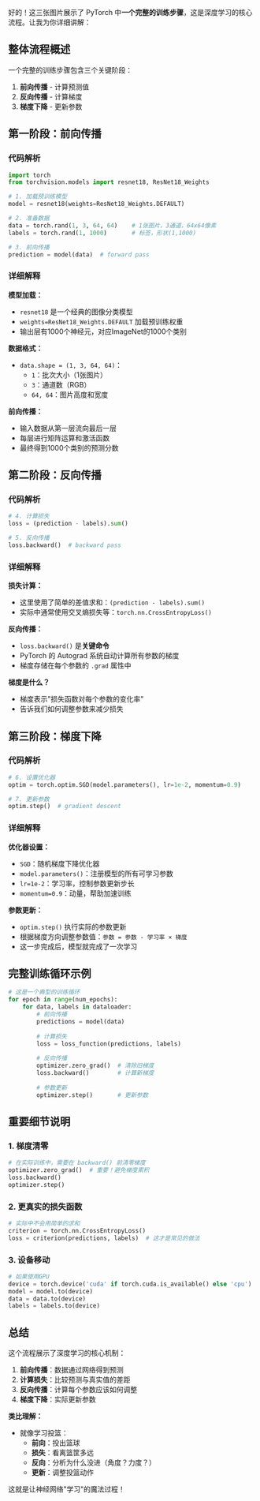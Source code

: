 好的！这三张图片展示了 PyTorch 中**一个完整的训练步骤**，这是深度学习的核心流程。让我为你详细讲解：

## 整体流程概述

一个完整的训练步骤包含三个关键阶段：
1. **前向传播** - 计算预测值
2. **反向传播** - 计算梯度
3. **梯度下降** - 更新参数

## 第一阶段：前向传播

### 代码解析
```python
import torch
from torchvision.models import resnet18, ResNet18_Weights

# 1. 加载预训练模型
model = resnet18(weights=ResNet18_Weights.DEFAULT)

# 2. 准备数据
data = torch.rand(1, 3, 64, 64)    # 1张图片，3通道，64x64像素
labels = torch.rand(1, 1000)       # 标签，形状(1,1000)

# 3. 前向传播
prediction = model(data)  # forward pass
```

### 详细解释

**模型加载：**
- `resnet18` 是一个经典的图像分类模型
- `weights=ResNet18_Weights.DEFAULT` 加载预训练权重
- 输出层有1000个神经元，对应ImageNet的1000个类别

**数据格式：**
- `data.shape = (1, 3, 64, 64)`：
  - `1`：批次大小（1张图片）
  - `3`：通道数（RGB）
  - `64, 64`：图片高度和宽度

**前向传播：**
- 输入数据从第一层流向最后一层
- 每层进行矩阵运算和激活函数
- 最终得到1000个类别的预测分数

## 第二阶段：反向传播

### 代码解析
```python
# 4. 计算损失
loss = (prediction - labels).sum()

# 5. 反向传播
loss.backward()  # backward pass
```

### 详细解释

**损失计算：**
- 这里使用了简单的差值求和：`(prediction - labels).sum()`
- 实际中通常使用交叉熵损失等：`torch.nn.CrossEntropyLoss()`

**反向传播：**
- `loss.backward()` 是**关键命令**
- PyTorch 的 Autograd 系统自动计算所有参数的梯度
- 梯度存储在每个参数的 `.grad` 属性中

**梯度是什么？**
- 梯度表示"损失函数对每个参数的变化率"
- 告诉我们如何调整参数来减少损失

## 第三阶段：梯度下降

### 代码解析
```python
# 6. 设置优化器
optim = torch.optim.SGD(model.parameters(), lr=1e-2, momentum=0.9)

# 7. 更新参数
optim.step()  # gradient descent
```

### 详细解释

**优化器设置：**
- `SGD`：随机梯度下降优化器
- `model.parameters()`：注册模型的所有可学习参数
- `lr=1e-2`：学习率，控制参数更新步长
- `momentum=0.9`：动量，帮助加速训练

**参数更新：**
- `optim.step()` 执行实际的参数更新
- 根据梯度方向调整参数值：`参数 = 参数 - 学习率 × 梯度`
- 这一步完成后，模型就完成了一次学习

## 完整训练循环示例

```python
# 这是一个典型的训练循环
for epoch in range(num_epochs):
    for data, labels in dataloader:
        # 前向传播
        predictions = model(data)
        
        # 计算损失
        loss = loss_function(predictions, labels)
        
        # 反向传播
        optimizer.zero_grad()  # 清除旧梯度
        loss.backward()        # 计算新梯度
        
        # 参数更新
        optimizer.step()       # 更新参数
```

## 重要细节说明

### 1. 梯度清零
```python
# 在实际训练中，需要在 backward() 前清零梯度
optimizer.zero_grad()  # 重要！避免梯度累积
loss.backward()
optimizer.step()
```

### 2. 更真实的损失函数
```python
# 实际中不会用简单的求和
criterion = torch.nn.CrossEntropyLoss()
loss = criterion(predictions, labels)  # 这才是常见的做法
```

### 3. 设备移动
```python
# 如果使用GPU
device = torch.device('cuda' if torch.cuda.is_available() else 'cpu')
model = model.to(device)
data = data.to(device)
labels = labels.to(device)
```

## 总结

这个流程展示了深度学习的核心机制：

1. **前向传播**：数据通过网络得到预测
2. **计算损失**：比较预测与真实值的差距
3. **反向传播**：计算每个参数应该如何调整
4. **梯度下降**：实际更新参数

**类比理解：**
- 就像学习投篮：
  - **前向**：投出篮球
  - **损失**：看离篮筐多远
  - **反向**：分析为什么没进（角度？力度？）
  - **更新**：调整投篮动作

这就是让神经网络"学习"的魔法过程！